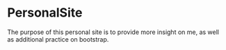 # PersonalSite
The purpose of this personal site is to provide more insight on me, as well as additional practice on bootstrap. 
